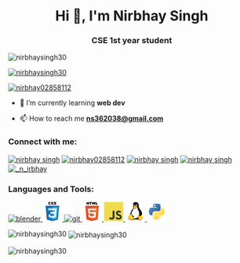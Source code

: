<h1 align="center">Hi 👋, I'm Nirbhay Singh</h1>
<h3 align="center">CSE 1st year student</h3>

<p align="left"> <img src="https://komarev.com/ghpvc/?username=nirbhaysingh30&label=Profile%20views&color=0e75b6&style=flat" alt="nirbhaysingh30" /> </p>

<p align="left"> <a href="https://github.com/ryo-ma/github-profile-trophy"><img src="https://github-profile-trophy.vercel.app/?username=nirbhaysingh30" alt="nirbhaysingh30" /></a> </p>

<p align="left"> <a href="https://twitter.com/nirbhay02858112" target="blank"><img src="https://img.shields.io/twitter/follow/nirbhay02858112?logo=twitter&style=for-the-badge" alt="nirbhay02858112" /></a> </p>

- 🌱 I’m currently learning **web dev**

- 📫 How to reach me **ns362038@gmail.com**

<h3 align="left">Connect with me:</h3>
<p align="left">
<a href="https://codepen.io/nirbhay singh" target="blank"><img align="center" src="https://raw.githubusercontent.com/rahuldkjain/github-profile-readme-generator/master/src/images/icons/Social/codepen.svg" alt="nirbhay singh" height="30" width="40" /></a>
<a href="https://twitter.com/nirbhay02858112" target="blank"><img align="center" src="https://raw.githubusercontent.com/rahuldkjain/github-profile-readme-generator/master/src/images/icons/Social/twitter.svg" alt="nirbhay02858112" height="30" width="40" /></a>
<a href="https://linkedin.com/in/nirbhay singh" target="blank"><img align="center" src="https://raw.githubusercontent.com/rahuldkjain/github-profile-readme-generator/master/src/images/icons/Social/linked-in-alt.svg" alt="nirbhay singh" height="30" width="40" /></a>
<a href="https://fb.com/nirbhay singh" target="blank"><img align="center" src="https://raw.githubusercontent.com/rahuldkjain/github-profile-readme-generator/master/src/images/icons/Social/facebook.svg" alt="nirbhay singh" height="30" width="40" /></a>
<a href="https://instagram.com/_n_irbhay" target="blank"><img align="center" src="https://raw.githubusercontent.com/rahuldkjain/github-profile-readme-generator/master/src/images/icons/Social/instagram.svg" alt="_n_irbhay" height="30" width="40" /></a>
</p>

<h3 align="left">Languages and Tools:</h3>
<p align="left"> <a href="https://www.blender.org/" target="_blank" rel="noreferrer"> <img src="https://download.blender.org/branding/community/blender_community_badge_white.svg" alt="blender" width="40" height="40"/> </a> <a href="https://www.w3schools.com/css/" target="_blank" rel="noreferrer"> <img src="https://raw.githubusercontent.com/devicons/devicon/master/icons/css3/css3-original-wordmark.svg" alt="css3" width="40" height="40"/> </a> <a href="https://git-scm.com/" target="_blank" rel="noreferrer"> <img src="https://www.vectorlogo.zone/logos/git-scm/git-scm-icon.svg" alt="git" width="40" height="40"/> </a> <a href="https://www.w3.org/html/" target="_blank" rel="noreferrer"> <img src="https://raw.githubusercontent.com/devicons/devicon/master/icons/html5/html5-original-wordmark.svg" alt="html5" width="40" height="40"/> </a> <a href="https://developer.mozilla.org/en-US/docs/Web/JavaScript" target="_blank" rel="noreferrer"> <img src="https://raw.githubusercontent.com/devicons/devicon/master/icons/javascript/javascript-original.svg" alt="javascript" width="40" height="40"/> </a> <a href="https://www.linux.org/" target="_blank" rel="noreferrer"> <img src="https://raw.githubusercontent.com/devicons/devicon/master/icons/linux/linux-original.svg" alt="linux" width="40" height="40"/> </a> <a href="https://www.python.org" target="_blank" rel="noreferrer"> <img src="https://raw.githubusercontent.com/devicons/devicon/master/icons/python/python-original.svg" alt="python" width="40" height="40"/> </a> </p>

<p><img align="left" src="https://github-readme-stats.vercel.app/api/top-langs?username=nirbhaysingh30&show_icons=true&locale=en&layout=compact" alt="nirbhaysingh30" /></p>

<p>&nbsp;<img align="center" src="https://github-readme-stats.vercel.app/api?username=nirbhaysingh30&show_icons=true&locale=en" alt="nirbhaysingh30" /></p>

<p><img align="center" src="https://github-readme-streak-stats.herokuapp.com/?user=nirbhaysingh30&" alt="nirbhaysingh30" /></p>
